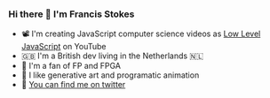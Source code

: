 ### Hi there 👋 I'm Francis Stokes

- 📽 I'm creating JavaScript computer science videos as [Low Level JavaScript](https://www.youtube.com/c/lowleveljavascript) on YouTube
- 🇬🇧 I'm a British dev living in the Netherlands 🇳🇱
- 🤖 I'm a fan of FP and FPGA
- 🎨 I like generative art and programatic animation
- 🦜 [You can find me on twitter](https://twitter.com/fstokesman)

<!--
**francisrstokes/francisrstokes** is a ✨ _special_ ✨ repository because its `README.md` (this file) appears on your GitHub profile.

Here are some ideas to get you started:

- 🔭 I’m currently working on ...
- 🌱 I’m currently learning ...
- 👯 I’m looking to collaborate on ...
- 🤔 I’m looking for help with ...
- 💬 Ask me about ...
- 📫 How to reach me: ...
- 😄 Pronouns: ...
- ⚡ Fun fact: ...
-->

